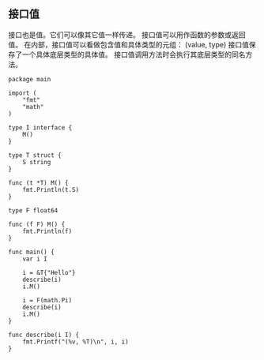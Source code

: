 ## 接口值

接口也是值。它们可以像其它值一样传递。
接口值可以用作函数的参数或返回值。
在内部，接口值可以看做包含值和具体类型的元组：
(value, type)
接口值保存了一个具体底层类型的具体值。
接口值调用方法时会执行其底层类型的同名方法。

```golang
package main

import (
	"fmt"
	"math"
)

type I interface {
	M()
}

type T struct {
	S string
}

func (t *T) M() {
	fmt.Println(t.S)
}

type F float64

func (f F) M() {
	fmt.Println(f)
}

func main() {
	var i I

	i = &T{"Hello"}
	describe(i)
	i.M()

	i = F(math.Pi)
	describe(i)
	i.M()
}

func describe(i I) {
	fmt.Printf("(%v, %T)\n", i, i)
}
```
